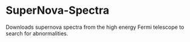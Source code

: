 # SuperNova-Spectra


Downloads supernova spectra from the high energy Fermi telescope to search for abnormalities.
